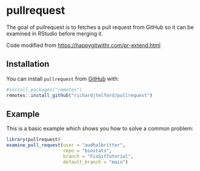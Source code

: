 
# pullrequest

<!-- badges: start -->
<!-- badges: end -->

The goal of pullrequest is to fetches a pull request from GitHub so it can be examined in RStudio before merging it.

Code modified from https://happygitwithr.com/pr-extend.html



## Installation

You can install `pullrequest` from [GitHub](https://github.com/richardjtelford/pullrequest) with:

``` r
#install.packages("remotes")
remotes::install_github("richardjtelford/pullrequest")
```

## Example

This is a basic example which shows you how to solve a common problem:

``` r
library(pullrequest)
examine_pull_request(user = "audhalbritter",
                     repo = "biostats", 
                     branch = "FixGitTutorial",
                     default_branch = "main") 
```


